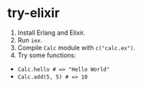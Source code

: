 # try-elixir

1. Install Erlang and Elixir.
2. Run `iex`.
3. Compile `Calc` module with `c("calc.ex")`.
4. Try some functions:
  - `Calc.hello # => "Hello World"`
  - `Calc.add(5, 5) # => 10`
